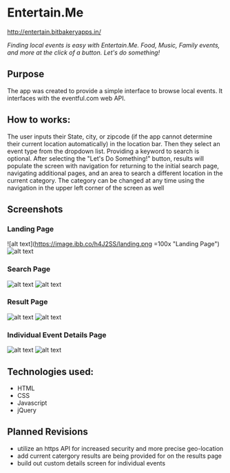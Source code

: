 # Entertain.Me              
http://entertain.bitbakeryapps.in/

*Finding local events is easy with Entertain.Me. Food, Music, Family events, and more at the click of a button. Let's do something!*

## Purpose

The app was created to provide a simple interface to browse local events. It interfaces with the eventful.com web API.

## How to works:

The user inputs their State, city, or zipcode (if the app cannot determine their current location automatically) in the location bar. Then they select an event type from the dropdown list. Providing a keyword to search is optional.
After selecting the "Let's Do Something!" button, results will populate the screen with navigation for returning to the initial search page, navigating additional pages, and an area to search a different location in the current category.
The category can be changed at any time using the navigation in the upper left corner of the screen as well

## Screenshots

### Landing Page
![alt text](https://image.ibb.co/h4J2SS/landing.png =100x "Landing Page")
![alt text](https://image.ibb.co/j7Mwe7/landing_desktop.png "Landing Page")

### Search Page
![alt text](https://image.ibb.co/ikyK7S/search.png "Search Page")
![alt text](https://image.ibb.co/bDgJsS/search_desktop.png "Search Page")

### Result Page
![alt text](https://image.ibb.co/ibs1Mn/results.png "Result Page")
![alt text](https://image.ibb.co/ibs1Mn/results.png "Result Page")

### Individual Event Details Page
![alt text](https://image.ibb.co/kbmaE7/details.png "Details Page")
![alt text](https://image.ibb.co/kbmaE7/details.png "Details Page")
## Technologies used:

- HTML
- CSS
- Javascript
- jQuery

## Planned Revisions

- utilize an https API for increased security and more precise geo-location
- add current catergory results are being provided for on the results page
- build out custom details screen for individual events
